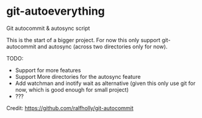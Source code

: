 # git-autoeverything
Git autocommit &amp; autosync script

This is the start of a bigger project. For now this only support git-autocommit and autosync (across two directories only for now).

TODO:

- Support for more features
- Support More directories for the autosync feature
- Add watchman and inotify wait as alternative (given this only use git for now, which is good enough for small project)
- ???

Credit: https://github.com/ralfholly/git-autocommit
